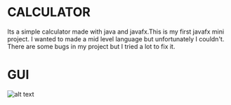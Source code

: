 # CALCULATOR
Its a simple calculator made with java and javafx.This is my first javafx mini project. I wanted to made a mid level language but unfortunately I couldn't. There are some bugs in my project but I tried a lot to fix it.
# GUI
![alt text](https://github.com/[Tareq57]/[CALCULATOR]/blob/[branch]/Demo_Picture.png?raw=true)
